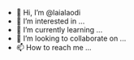 - 👋 Hi, I’m @laialaodi
- 👀 I’m interested in ...
- 🌱 I’m currently learning ...
- 💞️ I’m looking to collaborate on ...
- 📫 How to reach me ...

<!---
laialaodi/laialaodi is a ✨ special ✨ repository because its `README.md` (this file) appears on your GitHub profile.
You can click the Preview link to take a look at your changes.
--->
